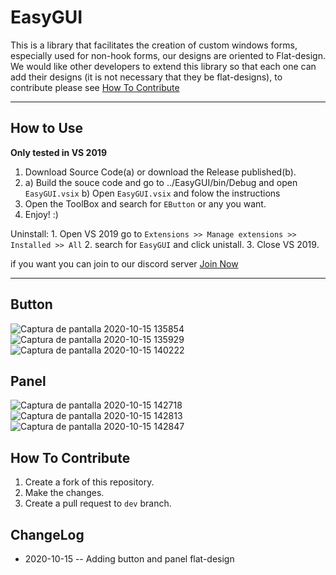 

 

# EasyGUI


 This is a library that facilitates the creation of custom windows forms, especially used for non-hook forms, our designs are oriented to Flat-design. We would like other developers to extend this library so that each one can add their designs (it is not necessary that they be flat-designs), to contribute please see [How To Contribute](<link>)
 
   ----------------------
## How to Use
**Only tested in VS 2019**

 1. Download Source Code(a) or download the Release published(b).
 2.   a) Build the souce code and go to ../EasyGUI/bin/Debug and open `EasyGUI.vsix`
	b) Open `EasyGUI.vsix` and folow the instructions
 3. Open the ToolBox and search for `EButton` or any you want.
 5. Enjoy! :)

Uninstall:
	1. Open VS 2019 go to `Extensions >> Manage extensions >> Installed >> All` 
	2. search for `EasyGUI` and click unistall.
	3. Close VS 2019.
 
 if you want you can join to our discord server [Join Now](https://discord.gg/BqB5DnP)
 
 ----------------------
 
 
## Button
 ![Captura de pantalla 2020-10-15 135854](https://user-images.githubusercontent.com/55553571/96165314-d6969780-0ef2-11eb-93a1-ad7e9f61d761.png)
 ![Captura de pantalla 2020-10-15 135929](https://user-images.githubusercontent.com/55553571/96165339-dd250f00-0ef2-11eb-8075-84719927cc23.png)
 ![Captura de pantalla 2020-10-15 140222](https://user-images.githubusercontent.com/55553571/96165346-df876900-0ef2-11eb-9d00-ef76fd56c957.png)
 
## Panel
 ![Captura de pantalla 2020-10-15 142718](https://user-images.githubusercontent.com/55553571/96165350-e1512c80-0ef2-11eb-875f-832584d9ab7e.png)
 ![Captura de pantalla 2020-10-15 142813](https://user-images.githubusercontent.com/55553571/96165363-e615e080-0ef2-11eb-88f6-7487361f9035.png)
 ![Captura de pantalla 2020-10-15 142847](https://user-images.githubusercontent.com/55553571/96165367-e7470d80-0ef2-11eb-8a89-aadf480e3fd1.png)

## How To Contribute
1) Create a fork of this repository.
2) Make the changes.
3) Create a pull request to `dev` branch.
 
 
## ChangeLog
 * 2020-10-15 -- Adding button and panel flat-design
 
 
 
